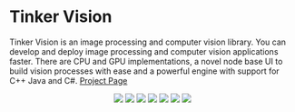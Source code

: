 # Tinker Vision

Tinker Vision is an image processing and computer vision library. 
You can develop and deploy image processing and computer vision applications faster.
There are CPU and GPU implementations, a novel node base UI to build vision processes 
with ease and a powerful engine with support for C++ Java and C#.
[Project Page](https://reubenjcarter.github.io/TinkerVision/)


<p align="center">
  <img src="https://raw.githubusercontent.com/ReubenJCarter/TinkerVision/gh-pages/img/NodeBasedGUI1.jpg"/>
  <img src="https://raw.githubusercontent.com/ReubenJCarter/TinkerVision/gh-pages/img/MedianFilter.jpg"/>
  <img src="https://raw.githubusercontent.com/ReubenJCarter/TinkerVision/gh-pages/img/GaussianBlur.jpg"/>
  <img src="https://raw.githubusercontent.com/ReubenJCarter/TinkerVision/gh-pages/img/CannyEdges.jpg"/>
  <img src="https://raw.githubusercontent.com/ReubenJCarter/TinkerVision/gh-pages/img/ARUCO.jpg"/>
  <img src="https://raw.githubusercontent.com/ReubenJCarter/TinkerVision/gh-pages/img/CameraCorrection.jpg"/>
  <img src="https://raw.githubusercontent.com/ReubenJCarter/OpenGLPathTracer/master/web/img/CornerDetector.jpg"/>
</p>